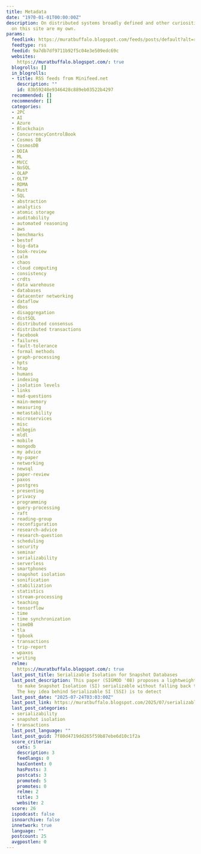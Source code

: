 ```yaml
---
title: Metadata
date: "1970-01-01T00:00:00Z"
description: On distributed systems broadly defined and other curiosities. The opinions
  on this site are my own.
params:
  feedlink: https://muratbuffalo.blogspot.com/feeds/posts/default?alt=rss
  feedtype: rss
  feedid: 9a7db7df9711b92f5c04e3e509edc69c
  websites:
    https://muratbuffalo.blogspot.com/: true
  blogrolls: []
  in_blogrolls:
  - title: RSS feeds from Minifeed.net
    description: ""
    id: 83b59248e9346428c889eb03522b4297
  recommended: []
  recommender: []
  categories:
  - 2PC
  - AI
  - Azure
  - Blockchain
  - ConcurrencyControlBook
  - Cosmos DB
  - CosmosDB
  - DDIA
  - ML
  - MVCC
  - NoSQL
  - OLAP
  - OLTP
  - RDMA
  - Rust
  - SQL
  - abstraction
  - analytics
  - atomic storage
  - auditability
  - automated reasoning
  - aws
  - benchmarks
  - bestof
  - big-data
  - book-review
  - calm
  - chaos
  - cloud computing
  - consistency
  - crdts
  - data warehouse
  - databases
  - datacenter networking
  - dataflow
  - dbos
  - disaggregation
  - distSQL
  - distributed consensus
  - distributed transactions
  - facebook
  - failures
  - fault-tolerance
  - formal methods
  - graph-processing
  - hpts
  - htap
  - humans
  - indexing
  - isolation levels
  - links
  - mad-questions
  - main-memory
  - measuring
  - metastability
  - microservices
  - misc
  - mlbegin
  - mldl
  - mobile
  - mongodb
  - my advice
  - my-paper
  - networking
  - newsql
  - paper-review
  - paxos
  - postgres
  - presenting
  - privacy
  - programming
  - query-processing
  - raft
  - reading-group
  - reconfiguration
  - research-advice
  - research-question
  - scheduling
  - security
  - seminar
  - serializability
  - serverless
  - smartphones
  - snapshot isolation
  - sonification
  - stabilization
  - statistics
  - stream-processing
  - teaching
  - tensorflow
  - time
  - time synchronization
  - timeDB
  - tla
  - tpbook
  - transactions
  - trip-report
  - wpaxos
  - writing
  relme:
    https://muratbuffalo.blogspot.com/: true
  last_post_title: Serializable Isolation for Snapshot Databases
  last_post_description: This paper (SIGMOD '08) proposes a lightweight runtime technique
    to make Snapshot Isolation (SI) serializable without falling back to locking.
    The key idea behind Serializable SI (SSI) is to detect
  last_post_date: "2025-07-24T03:03:00Z"
  last_post_link: https://muratbuffalo.blogspot.com/2025/07/serializable-isolation-for-snapshot.html
  last_post_categories:
  - serializability
  - snapshot isolation
  - transactions
  last_post_language: ""
  last_post_guid: 7f80d4719dd265f59b87ebe6d10c1f2a
  score_criteria:
    cats: 5
    description: 3
    feedlangs: 0
    hasContent: 0
    hasPosts: 3
    postcats: 3
    promoted: 5
    promotes: 0
    relme: 2
    title: 3
    website: 2
  score: 26
  ispodcast: false
  isnoarchive: false
  innetwork: true
  language: ""
  postcount: 25
  avgpostlen: 0
---
```


